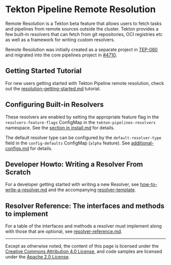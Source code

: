 <!--
---
linkTitle: "Remote Resolution"
weight: 307
---
-->

# Tekton Pipeline Remote Resolution

Remote Resolution is a Tekton beta feature that allows users to fetch tasks and pipelines from remote sources outside the cluster. Tekton provides a few built-in resolvers that can fetch from git repositories, OCI registries etc as well as a framework for writing custom resolvers.

Remote Resolution was initially created as a separate project in [TEP-060](https://github.com/tektoncd/community/blob/main/teps/0060-remote-resource-resolution.md) and migrated into the core pipelines project in [#4710](https://github.com/tektoncd/pipeline/issues/4710).

## Getting Started Tutorial

For new users getting started with Tekton Pipeline remote resolution, check out the
[resolution-getting-started.md](./resolution-getting-started.md) tutorial.

## Configuring Built-in Resolvers

These resolvers are enabled by setting the appropriate feature flag in the `resolvers-feature-flags`
ConfigMap in the `tekton-pipelines-resolvers` namespace. See the [section in install.md](install.md#configuring-built-in-remote-task-and-pipeline-resolution) for details.

The default resolver type can be configured by the `default-resolver-type` field in the `config-defaults` ConfigMap (`alpha` feature). See [additional-configs.md](./additional-configs.md) for details.

## Developer Howto: Writing a Resolver From Scratch

For a developer getting started with writing a new Resolver, see
[how-to-write-a-resolver.md](./how-to-write-a-resolver.md) and the
accompanying [resolver-template](./resolver-template).

## Resolver Reference: The interfaces and methods to implement

For a table of the interfaces and methods a resolver must implement
along with those that are optional, see [resolver-reference.md](./resolver-reference.md).

---

Except as otherwise noted, the content of this page is licensed under the
[Creative Commons Attribution 4.0 License](https://creativecommons.org/licenses/by/4.0/),
and code samples are licensed under the
[Apache 2.0 License](https://www.apache.org/licenses/LICENSE-2.0).
